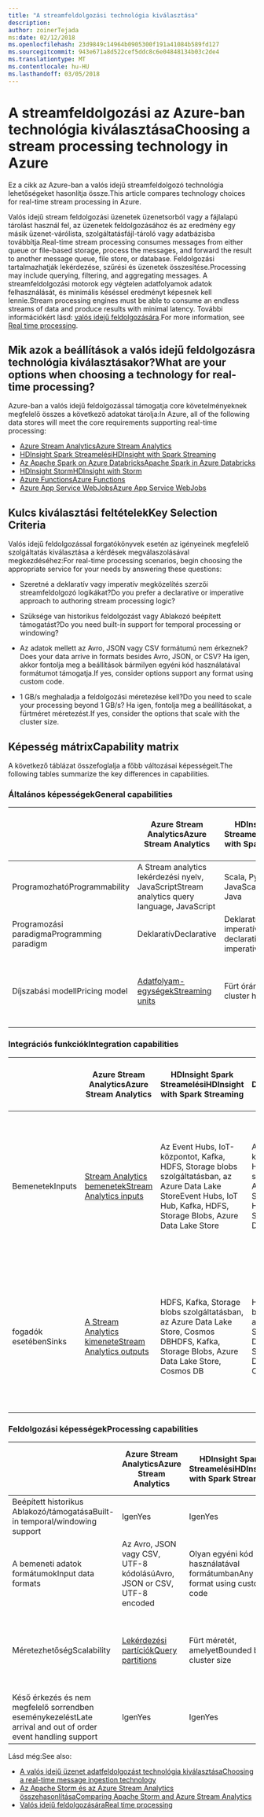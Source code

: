 ```yaml
---
title: "A streamfeldolgozási technológia kiválasztása"
description: 
author: zoinerTejada
ms:date: 02/12/2018
ms.openlocfilehash: 23d9849c14964b0905300f191a41084b589fd127
ms.sourcegitcommit: 943e671a8d522cef5ddc8c6e04848134b03c2de4
ms.translationtype: MT
ms.contentlocale: hu-HU
ms.lasthandoff: 03/05/2018
---
```

# <a name="choosing-a-stream-processing-technology-in-azure"></a><span data-ttu-id="5138a-102">A streamfeldolgozási az Azure-ban technológia kiválasztása</span><span class="sxs-lookup"><span data-stu-id="5138a-102">Choosing a stream processing technology in Azure</span></span>

<span data-ttu-id="5138a-103">Ez a cikk az Azure-ban a valós idejű streamfeldolgozó technológia lehetőségeket hasonlítja össze.</span><span class="sxs-lookup"><span data-stu-id="5138a-103">This article compares technology choices for real-time stream processing in Azure.</span></span>

<span data-ttu-id="5138a-104">Valós idejű stream feldolgozási üzenetek üzenetsorból vagy a fájlalapú tárolást használ fel, az üzenetek feldolgozásához és az eredmény egy másik üzenet-várólista, szolgáltatásfájl-tároló vagy adatbázisba továbbítja.</span><span class="sxs-lookup"><span data-stu-id="5138a-104">Real-time stream processing consumes messages from either queue or file-based storage, process the messages, and forward the result to another message queue, file store, or database.</span></span> <span data-ttu-id="5138a-105">Feldolgozási tartalmazhatják lekérdezése, szűrési és üzenetek összesítése.</span><span class="sxs-lookup"><span data-stu-id="5138a-105">Processing may include querying, filtering, and aggregating messages.</span></span> <span data-ttu-id="5138a-106">A streamfeldolgozási motorok egy végtelen adatfolyamok adatok felhasználását, és minimális késéssel eredményt képesnek kell lennie.</span><span class="sxs-lookup"><span data-stu-id="5138a-106">Stream processing engines must be able to consume an endless streams of data and produce results with minimal latency.</span></span> <span data-ttu-id="5138a-107">További információkért lásd: [valós idejű feldolgozására](../scenarios/real-time-processing.md).</span><span class="sxs-lookup"><span data-stu-id="5138a-107">For more information, see [Real time processing](../scenarios/real-time-processing.md).</span></span>

## <a name="what-are-your-options-when-choosing-a-technology-for-real-time-processing"></a><span data-ttu-id="5138a-108">Mik azok a beállítások a valós idejű feldolgozásra technológia kiválasztásakor?</span><span class="sxs-lookup"><span data-stu-id="5138a-108">What are your options when choosing a technology for real-time processing?</span></span>
<span data-ttu-id="5138a-109">Azure-ban a valós idejű feldolgozással támogatja core követelményeknek megfelelő összes a következő adatokat tárolja:</span><span class="sxs-lookup"><span data-stu-id="5138a-109">In Azure, all of the following data stores will meet the core requirements supporting real-time processing:</span></span>
- [<span data-ttu-id="5138a-110">Azure Stream Analytics</span><span class="sxs-lookup"><span data-stu-id="5138a-110">Azure Stream Analytics</span></span>](/azure/stream-analytics/)
- [<span data-ttu-id="5138a-111">HDInsight Spark Streamelési</span><span class="sxs-lookup"><span data-stu-id="5138a-111">HDInsight with Spark Streaming</span></span>](/azure/hdinsight/spark/apache-spark-streaming-overview)
- [<span data-ttu-id="5138a-112">Az Apache Spark on Azure Databricks</span><span class="sxs-lookup"><span data-stu-id="5138a-112">Apache Spark in Azure Databricks</span></span>](/azure/azure-databricks/)
- [<span data-ttu-id="5138a-113">HDInsight Storm</span><span class="sxs-lookup"><span data-stu-id="5138a-113">HDInsight with Storm</span></span>](/azure/hdinsight/storm/apache-storm-overview)
- [<span data-ttu-id="5138a-114">Azure Functions</span><span class="sxs-lookup"><span data-stu-id="5138a-114">Azure Functions</span></span>](/azure/azure-functions/functions-overview)
- [<span data-ttu-id="5138a-115">Azure App Service WebJobs</span><span class="sxs-lookup"><span data-stu-id="5138a-115">Azure App Service WebJobs</span></span>](/azure/app-service/web-sites-create-web-jobs)

## <a name="key-selection-criteria"></a><span data-ttu-id="5138a-116">Kulcs kiválasztási feltételek</span><span class="sxs-lookup"><span data-stu-id="5138a-116">Key Selection Criteria</span></span>

<span data-ttu-id="5138a-117">Valós idejű feldolgozással forgatókönyvek esetén az igényeinek megfelelő szolgáltatás kiválasztása a kérdések megválaszolásával megkezdéséhez:</span><span class="sxs-lookup"><span data-stu-id="5138a-117">For real-time processing scenarios, begin choosing the appropriate service for your needs by answering these questions:</span></span>

- <span data-ttu-id="5138a-118">Szeretné a deklaratív vagy imperatív megközelítés szerzői streamfeldolgozó logikákat?</span><span class="sxs-lookup"><span data-stu-id="5138a-118">Do you prefer a declarative or imperative approach to authoring stream processing logic?</span></span>

- <span data-ttu-id="5138a-119">Szüksége van historikus feldolgozást vagy Ablakozó beépített támogatást?</span><span class="sxs-lookup"><span data-stu-id="5138a-119">Do you need built-in support for temporal processing or windowing?</span></span>

- <span data-ttu-id="5138a-120">Az adatok mellett az Avro, JSON vagy CSV formátumú nem érkeznek?</span><span class="sxs-lookup"><span data-stu-id="5138a-120">Does your data arrive in formats besides Avro, JSON, or CSV?</span></span> <span data-ttu-id="5138a-121">Ha igen, akkor fontolja meg a beállítások bármilyen egyéni kód használatával formátumot támogatja.</span><span class="sxs-lookup"><span data-stu-id="5138a-121">If yes, consider options support any format using custom code.</span></span>

- <span data-ttu-id="5138a-122">1 GB/s meghaladja a feldolgozási méretezése kell?</span><span class="sxs-lookup"><span data-stu-id="5138a-122">Do you need to scale your processing beyond 1 GB/s?</span></span> <span data-ttu-id="5138a-123">Ha igen, fontolja meg a beállításokat, a fürtméret méretezést.</span><span class="sxs-lookup"><span data-stu-id="5138a-123">If yes, consider the options that scale with the cluster size.</span></span> 

## <a name="capability-matrix"></a><span data-ttu-id="5138a-124">Képesség mátrix</span><span class="sxs-lookup"><span data-stu-id="5138a-124">Capability matrix</span></span>

<span data-ttu-id="5138a-125">A következő táblázat összefoglalja a főbb változásai képességeit.</span><span class="sxs-lookup"><span data-stu-id="5138a-125">The following tables summarize the key differences in capabilities.</span></span> 

### <a name="general-capabilities"></a><span data-ttu-id="5138a-126">Általános képességek</span><span class="sxs-lookup"><span data-stu-id="5138a-126">General capabilities</span></span>
| | <span data-ttu-id="5138a-127">Azure Stream Analytics</span><span class="sxs-lookup"><span data-stu-id="5138a-127">Azure Stream Analytics</span></span> | <span data-ttu-id="5138a-128">HDInsight Spark Streamelési</span><span class="sxs-lookup"><span data-stu-id="5138a-128">HDInsight with Spark Streaming</span></span> | <span data-ttu-id="5138a-129">Apache Spark az Azure Databricksben</span><span class="sxs-lookup"><span data-stu-id="5138a-129">Apache Spark in Azure Databricks</span></span> | <span data-ttu-id="5138a-130">HDInsight Storm</span><span class="sxs-lookup"><span data-stu-id="5138a-130">HDInsight with Storm</span></span> | <span data-ttu-id="5138a-131">Azure Functions</span><span class="sxs-lookup"><span data-stu-id="5138a-131">Azure Functions</span></span> | <span data-ttu-id="5138a-132">Azure App Service WebJobs</span><span class="sxs-lookup"><span data-stu-id="5138a-132">Azure App Service WebJobs</span></span> |
| --- | --- | --- | --- | --- | --- | --- | 
| <span data-ttu-id="5138a-133">Programozható</span><span class="sxs-lookup"><span data-stu-id="5138a-133">Programmability</span></span> | <span data-ttu-id="5138a-134">A Stream analytics lekérdezési nyelv, JavaScript</span><span class="sxs-lookup"><span data-stu-id="5138a-134">Stream analytics query language, JavaScript</span></span> | <span data-ttu-id="5138a-135">Scala, Python, Java</span><span class="sxs-lookup"><span data-stu-id="5138a-135">Scala, Python, Java</span></span> | <span data-ttu-id="5138a-136">Scala, Python, Java, R</span><span class="sxs-lookup"><span data-stu-id="5138a-136">Scala, Python, Java, R</span></span> | <span data-ttu-id="5138a-137">A Java, a C#</span><span class="sxs-lookup"><span data-stu-id="5138a-137">Java, C#</span></span> | <span data-ttu-id="5138a-138">C#, F #, Node.js</span><span class="sxs-lookup"><span data-stu-id="5138a-138">C#, F#, Node.js</span></span> | <span data-ttu-id="5138a-139">C#, Node.js, PHP, Java, Python</span><span class="sxs-lookup"><span data-stu-id="5138a-139">C#, Node.js, PHP, Java, Python</span></span> |
| <span data-ttu-id="5138a-140">Programozási paradigma</span><span class="sxs-lookup"><span data-stu-id="5138a-140">Programming paradigm</span></span> | <span data-ttu-id="5138a-141">Deklaratív</span><span class="sxs-lookup"><span data-stu-id="5138a-141">Declarative</span></span> | <span data-ttu-id="5138a-142">Deklaratív és imperatív</span><span class="sxs-lookup"><span data-stu-id="5138a-142">Mixture of declarative and imperative</span></span> | <span data-ttu-id="5138a-143">Deklaratív és imperatív</span><span class="sxs-lookup"><span data-stu-id="5138a-143">Mixture of declarative and imperative</span></span> | <span data-ttu-id="5138a-144">Imperatív</span><span class="sxs-lookup"><span data-stu-id="5138a-144">Imperative</span></span> | <span data-ttu-id="5138a-145">Imperatív</span><span class="sxs-lookup"><span data-stu-id="5138a-145">Imperative</span></span> | <span data-ttu-id="5138a-146">Imperatív</span><span class="sxs-lookup"><span data-stu-id="5138a-146">Imperative</span></span> |    
| <span data-ttu-id="5138a-147">Díjszabási modell</span><span class="sxs-lookup"><span data-stu-id="5138a-147">Pricing model</span></span> | [<span data-ttu-id="5138a-148">Adatfolyam-egységek</span><span class="sxs-lookup"><span data-stu-id="5138a-148">Streaming units</span></span>](https://azure.microsoft.com/pricing/details/stream-analytics/) | <span data-ttu-id="5138a-149">Fürt óránként</span><span class="sxs-lookup"><span data-stu-id="5138a-149">Per cluster hour</span></span> | [<span data-ttu-id="5138a-150">Databricks egység</span><span class="sxs-lookup"><span data-stu-id="5138a-150">Databricks units</span></span>](https://azure.microsoft.com/pricing/details/databricks/) | <span data-ttu-id="5138a-151">Fürt óránként</span><span class="sxs-lookup"><span data-stu-id="5138a-151">Per cluster hour</span></span> | <span data-ttu-id="5138a-152">Egy függvény végrehajtása és erőforrás-felhasználás</span><span class="sxs-lookup"><span data-stu-id="5138a-152">Per function execution and resource consumption</span></span> | <span data-ttu-id="5138a-153">App service csomag óránként</span><span class="sxs-lookup"><span data-stu-id="5138a-153">Per app service plan hour</span></span> |  

### <a name="integration-capabilities"></a><span data-ttu-id="5138a-154">Integrációs funkciók</span><span class="sxs-lookup"><span data-stu-id="5138a-154">Integration capabilities</span></span>
| | <span data-ttu-id="5138a-155">Azure Stream Analytics</span><span class="sxs-lookup"><span data-stu-id="5138a-155">Azure Stream Analytics</span></span> | <span data-ttu-id="5138a-156">HDInsight Spark Streamelési</span><span class="sxs-lookup"><span data-stu-id="5138a-156">HDInsight with Spark Streaming</span></span> | <span data-ttu-id="5138a-157">Apache Spark az Azure Databricksben</span><span class="sxs-lookup"><span data-stu-id="5138a-157">Apache Spark in Azure Databricks</span></span> | <span data-ttu-id="5138a-158">HDInsight Storm</span><span class="sxs-lookup"><span data-stu-id="5138a-158">HDInsight with Storm</span></span> | <span data-ttu-id="5138a-159">Azure Functions</span><span class="sxs-lookup"><span data-stu-id="5138a-159">Azure Functions</span></span> | <span data-ttu-id="5138a-160">Azure App Service WebJobs</span><span class="sxs-lookup"><span data-stu-id="5138a-160">Azure App Service WebJobs</span></span> |
| --- | --- | --- | --- | --- | --- | --- | 
| <span data-ttu-id="5138a-161">Bemenetek</span><span class="sxs-lookup"><span data-stu-id="5138a-161">Inputs</span></span> | [<span data-ttu-id="5138a-162">Stream Analytics bemenetek</span><span class="sxs-lookup"><span data-stu-id="5138a-162">Stream Analytics inputs</span></span>](/azure/stream-analytics/stream-analytics-define-inputs)  | <span data-ttu-id="5138a-163">Az Event Hubs, IoT-központot, Kafka, HDFS, Storage blobs szolgáltatásban, az Azure Data Lake Store</span><span class="sxs-lookup"><span data-stu-id="5138a-163">Event Hubs, IoT Hub, Kafka, HDFS, Storage Blobs, Azure Data Lake Store</span></span>  | <span data-ttu-id="5138a-164">Az Event Hubs, IoT-központot, Kafka, HDFS, Storage blobs szolgáltatásban, az Azure Data Lake Store</span><span class="sxs-lookup"><span data-stu-id="5138a-164">Event Hubs, IoT Hub, Kafka, HDFS, Storage Blobs, Azure Data Lake Store</span></span>  | <span data-ttu-id="5138a-165">Az Event Hubs, IoT-központot, Storage blobs szolgáltatásban, az Azure Data Lake Store</span><span class="sxs-lookup"><span data-stu-id="5138a-165">Event Hubs, IoT Hub, Storage Blobs, Azure Data Lake Store</span></span>  | [<span data-ttu-id="5138a-166">Támogatott kötések</span><span class="sxs-lookup"><span data-stu-id="5138a-166">Supported bindings</span></span>](/azure/azure-functions/functions-triggers-bindings#supported-bindings) | <span data-ttu-id="5138a-167">A Service Bus, Tárüzenetsort, Storage blobs szolgáltatásban, az Event Hubs, Webhookokkal, DB, Cosmos-fájlok</span><span class="sxs-lookup"><span data-stu-id="5138a-167">Service Bus, Storage Queues, Storage Blobs, Event Hubs, WebHooks, Cosmos DB, Files</span></span> |
| <span data-ttu-id="5138a-168">fogadók esetében</span><span class="sxs-lookup"><span data-stu-id="5138a-168">Sinks</span></span> |  [<span data-ttu-id="5138a-169">A Stream Analytics kimenete</span><span class="sxs-lookup"><span data-stu-id="5138a-169">Stream Analytics outputs</span></span>](/azure/stream-analytics/stream-analytics-define-outputs) | <span data-ttu-id="5138a-170">HDFS, Kafka, Storage blobs szolgáltatásban, az Azure Data Lake Store, Cosmos DB</span><span class="sxs-lookup"><span data-stu-id="5138a-170">HDFS, Kafka, Storage Blobs, Azure Data Lake Store, Cosmos DB</span></span> | <span data-ttu-id="5138a-171">HDFS, Kafka, Storage blobs szolgáltatásban, az Azure Data Lake Store, Cosmos DB</span><span class="sxs-lookup"><span data-stu-id="5138a-171">HDFS, Kafka, Storage Blobs, Azure Data Lake Store, Cosmos DB</span></span> | <span data-ttu-id="5138a-172">Event Hubs, Service Bus, Kafka</span><span class="sxs-lookup"><span data-stu-id="5138a-172">Event Hubs, Service Bus, Kafka</span></span> | [<span data-ttu-id="5138a-173">Támogatott kötések</span><span class="sxs-lookup"><span data-stu-id="5138a-173">Supported bindings</span></span>](/azure/azure-functions/functions-triggers-bindings#supported-bindings) | <span data-ttu-id="5138a-174">A Service Bus, Tárüzenetsort, Storage blobs szolgáltatásban, az Event Hubs, Webhookokkal, DB, Cosmos-fájlok</span><span class="sxs-lookup"><span data-stu-id="5138a-174">Service Bus, Storage Queues, Storage Blobs, Event Hubs, WebHooks, Cosmos DB, Files</span></span> | 

### <a name="processing-capabilities"></a><span data-ttu-id="5138a-175">Feldolgozási képességek</span><span class="sxs-lookup"><span data-stu-id="5138a-175">Processing capabilities</span></span>
| | <span data-ttu-id="5138a-176">Azure Stream Analytics</span><span class="sxs-lookup"><span data-stu-id="5138a-176">Azure Stream Analytics</span></span> | <span data-ttu-id="5138a-177">HDInsight Spark Streamelési</span><span class="sxs-lookup"><span data-stu-id="5138a-177">HDInsight with Spark Streaming</span></span> | <span data-ttu-id="5138a-178">Apache Spark az Azure Databricksben</span><span class="sxs-lookup"><span data-stu-id="5138a-178">Apache Spark in Azure Databricks</span></span> | <span data-ttu-id="5138a-179">HDInsight Storm</span><span class="sxs-lookup"><span data-stu-id="5138a-179">HDInsight with Storm</span></span> | <span data-ttu-id="5138a-180">Azure Functions</span><span class="sxs-lookup"><span data-stu-id="5138a-180">Azure Functions</span></span> | <span data-ttu-id="5138a-181">Azure App Service WebJobs</span><span class="sxs-lookup"><span data-stu-id="5138a-181">Azure App Service WebJobs</span></span> |
| --- | --- | --- | --- | --- | --- | --- | 
| <span data-ttu-id="5138a-182">Beépített historikus Ablakozó/támogatása</span><span class="sxs-lookup"><span data-stu-id="5138a-182">Built-in temporal/windowing support</span></span> | <span data-ttu-id="5138a-183">Igen</span><span class="sxs-lookup"><span data-stu-id="5138a-183">Yes</span></span> | <span data-ttu-id="5138a-184">Igen</span><span class="sxs-lookup"><span data-stu-id="5138a-184">Yes</span></span> | <span data-ttu-id="5138a-185">Igen</span><span class="sxs-lookup"><span data-stu-id="5138a-185">Yes</span></span> | <span data-ttu-id="5138a-186">Igen</span><span class="sxs-lookup"><span data-stu-id="5138a-186">Yes</span></span> | <span data-ttu-id="5138a-187">Nem</span><span class="sxs-lookup"><span data-stu-id="5138a-187">No</span></span> | <span data-ttu-id="5138a-188">Nem</span><span class="sxs-lookup"><span data-stu-id="5138a-188">No</span></span> |
| <span data-ttu-id="5138a-189">A bemeneti adatok formátumok</span><span class="sxs-lookup"><span data-stu-id="5138a-189">Input data formats</span></span> | <span data-ttu-id="5138a-190">Az Avro, JSON vagy CSV, UTF-8 kódolású</span><span class="sxs-lookup"><span data-stu-id="5138a-190">Avro, JSON or CSV, UTF-8 encoded</span></span> | <span data-ttu-id="5138a-191">Olyan egyéni kód használatával formátumban</span><span class="sxs-lookup"><span data-stu-id="5138a-191">Any format using custom code</span></span> | <span data-ttu-id="5138a-192">Olyan egyéni kód használatával formátumban</span><span class="sxs-lookup"><span data-stu-id="5138a-192">Any format using custom code</span></span> | <span data-ttu-id="5138a-193">Olyan egyéni kód használatával formátumban</span><span class="sxs-lookup"><span data-stu-id="5138a-193">Any format using custom code</span></span> | <span data-ttu-id="5138a-194">Olyan egyéni kód használatával formátumban</span><span class="sxs-lookup"><span data-stu-id="5138a-194">Any format using custom code</span></span> | <span data-ttu-id="5138a-195">Olyan egyéni kód használatával formátumban</span><span class="sxs-lookup"><span data-stu-id="5138a-195">Any format using custom code</span></span> |
| <span data-ttu-id="5138a-196">Méretezhetőség</span><span class="sxs-lookup"><span data-stu-id="5138a-196">Scalability</span></span> | [<span data-ttu-id="5138a-197">Lekérdezési partíciók</span><span class="sxs-lookup"><span data-stu-id="5138a-197">Query partitions</span></span>](/azure/stream-analytics/stream-analytics-parallelization) | <span data-ttu-id="5138a-198">Fürt méretét, amelyet</span><span class="sxs-lookup"><span data-stu-id="5138a-198">Bounded by cluster size</span></span> | <span data-ttu-id="5138a-199">Határolt Databricks méretezési fürtkonfiguráció</span><span class="sxs-lookup"><span data-stu-id="5138a-199">Bounded by Databricks cluster scale configuration</span></span> | <span data-ttu-id="5138a-200">Fürt méretét, amelyet</span><span class="sxs-lookup"><span data-stu-id="5138a-200">Bounded by cluster size</span></span> | <span data-ttu-id="5138a-201">200 függvény app példányok párhuzamos feldolgozása</span><span class="sxs-lookup"><span data-stu-id="5138a-201">Up to 200 function app instances processing in parallel</span></span> | <span data-ttu-id="5138a-202">Amelyet az app service csomag kapacitás</span><span class="sxs-lookup"><span data-stu-id="5138a-202">Bounded by app service plan capacity</span></span> | 
| <span data-ttu-id="5138a-203">Késő érkezés és nem megfelelő sorrendben eseménykezelést</span><span class="sxs-lookup"><span data-stu-id="5138a-203">Late arrival and out of order event handling support</span></span> | <span data-ttu-id="5138a-204">Igen</span><span class="sxs-lookup"><span data-stu-id="5138a-204">Yes</span></span> | <span data-ttu-id="5138a-205">Igen</span><span class="sxs-lookup"><span data-stu-id="5138a-205">Yes</span></span> | <span data-ttu-id="5138a-206">Igen</span><span class="sxs-lookup"><span data-stu-id="5138a-206">Yes</span></span> | <span data-ttu-id="5138a-207">Igen</span><span class="sxs-lookup"><span data-stu-id="5138a-207">Yes</span></span> | <span data-ttu-id="5138a-208">Nem</span><span class="sxs-lookup"><span data-stu-id="5138a-208">No</span></span> | <span data-ttu-id="5138a-209">Nem</span><span class="sxs-lookup"><span data-stu-id="5138a-209">No</span></span> |

<span data-ttu-id="5138a-210">Lásd még:</span><span class="sxs-lookup"><span data-stu-id="5138a-210">See also:</span></span>

- [<span data-ttu-id="5138a-211">A valós idejű üzenet adatfeldolgozást technológia kiválasztása</span><span class="sxs-lookup"><span data-stu-id="5138a-211">Choosing a real-time message ingestion technology</span></span>](./real-time-ingestion.md)
- [<span data-ttu-id="5138a-212">Az Apache Storm és az Azure Stream Analytics összehasonlítása</span><span class="sxs-lookup"><span data-stu-id="5138a-212">Comparing Apache Storm and Azure Stream Analytics</span></span>](/azure/stream-analytics/stream-analytics-comparison-storm)
- [<span data-ttu-id="5138a-213">Valós idejű feldolgozására</span><span class="sxs-lookup"><span data-stu-id="5138a-213">Real time processing</span></span>](../scenarios/real-time-processing.md)
